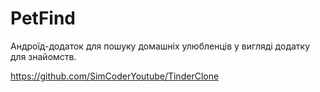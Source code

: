 # PetFind

Андроїд-додаток для пошуку домашніх улюбленців у вигляді додатку для знайомств.

https://github.com/SimCoderYoutube/TinderClone
